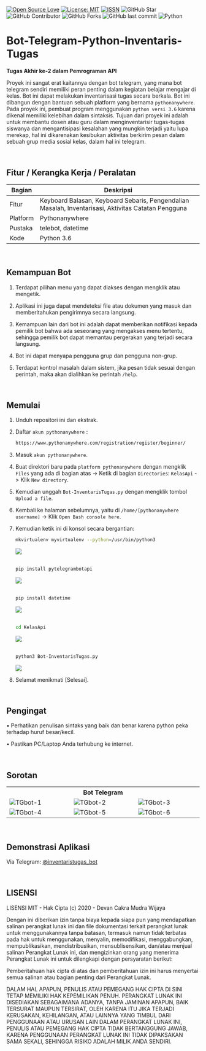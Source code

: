 [![Open Source Love](https://badges.frapsoft.com/os/v1/open-source.svg?style=flat)](https://github.com/ellerbrock/open-source-badges/)
[![License: MIT](https://img.shields.io/badge/License-MIT-blue.svg?logo=github&color=%23F7DF1E)](https://github.com/devancakra/Bot-Inventaris-Tugas-Berbasis-Python)
[![ISSN](https://img.shields.io/badge/ISSN-2686%E2%80%936099-blue.svg?logo=google-scholar&color=98FB98)](http://www.ejournal.upnjatim.ac.id/index.php/scan/article/view/2352)
![GitHub Star](https://img.shields.io/github/stars/devancakra/Bot-Inventaris-Tugas-Berbasis-Python.svg?color=FF69B4)
![GitHub Contributor](https://img.shields.io/github/contributors/devancakra/Bot-Inventaris-Tugas-Berbasis-Python.svg?color=FF8C00)
![GitHub Forks](https://img.shields.io/github/forks/devancakra/Bot-Inventaris-Tugas-Berbasis-Python.svg?color=00CED1)
![GitHub last commit](https://img.shields.io/github/last-commit/devancakra/Bot-Inventaris-Tugas-Berbasis-Python)
![Python](https://img.shields.io/badge/-Python-blue.svg?style=flat&logo=python&logoColor=white)

# Bot-Telegram-Python-Inventaris-Tugas
<strong>Tugas Akhir ke-2 dalam Pemrograman API</strong><br>

Proyek ini sangat erat kaitannya dengan bot telegram, yang mana bot telegram sendiri memiliki peran penting dalam kegiatan belajar mengajar di kelas. Bot ini dapat melakukan inventarisasi tugas secara berkala. Bot ini dibangun dengan bantuan sebuah platform yang bernama ``` pythonanywhere ```. Pada proyek ini, pembuat program menggunakan ``` python versi 3.6 ``` karena dikenal memiliki kelebihan dalam sintaksis. Tujuan dari proyek ini adalah untuk membantu dosen atau guru dalam menginventarisir tugas-tugas siswanya dan mengantisipasi kesalahan yang mungkin terjadi yaitu lupa merekap, hal ini dikarenakan kesibukan aktivitas berkirim pesan dalam sebuah grup media sosial kelas, dalam hal ini telegram.

<br>

## Fitur / Kerangka Kerja / Peralatan
| Bagian | Deskripsi |
| --- | --- |
| Fitur | Keyboard Balasan, Keyboard Sebaris, Pengendalian Masalah, Inventarisasi, Aktivitas Catatan Pengguna |
| Platform | Pythonanywhere |
| Pustaka | telebot, datetime |
| Kode | Python 3.6 |

<br>

## Kemampuan Bot
1. Terdapat pilihan menu yang dapat diakses dengan mengklik atau mengetik.
   
2. Aplikasi ini juga dapat mendeteksi file atau dokumen yang masuk dan memberitahukan pengirimnya secara langsung.
   
3. Kemampuan lain dari bot ini adalah dapat memberikan notifikasi kepada pemilik bot bahwa ada seseorang yang mengakses menu tertentu, sehingga pemilik bot dapat memantau pergerakan yang terjadi secara langsung.
   
4. Bot ini dapat menyapa pengguna grup dan pengguna non-grup.
   
5. Terdapat kontrol masalah dalam sistem, jika pesan tidak sesuai dengan perintah, maka akan dialihkan ke perintah ``` /help ```.

<br>

## Memulai
1. Unduh repositori ini dan ekstrak.
   
2. Daftar ``` akun pythonanywhere ``` :<br>

   ```bash
   https://www.pythonanywhere.com/registration/register/beginner/
   ```
3. Masuk ``` akun pythonanywhere ```.
   
4. Buat direktori baru pada ``` platform pythonanywhere ``` dengan mengklik ``` Files ``` yang ada di bagian atas -> Ketik di bagian ``` Directories ```: ``` KelasApi ``` -> Klik ``` New directory ```.

5. Kemudian unggah ``` Bot-InventarisTugas.py ``` dengan mengklik tombol ``` Upload a file ```.

6. Kembali ke halaman sebelumnya, yaitu di ``` /home/[pythonanywhere username] ``` -> Klik ``` Open Bash console here ```.
  
7. Kemudian ketik ini di konsol secara bergantian:

   ```bash
   mkvirtualenv myvirtualenv --python=/usr/bin/python3
   ```
   <img src="https://github.com/devancakra/Bot-Inventaris-Tugas-Berbasis-Python/assets/54527592/da359630-98c8-4742-a1d8-7a2f9beb282a">
   <br><br>

   ```bash
   pip install pytelegrambotapi
   ```
   <img src="https://github.com/devancakra/Bot-Inventaris-Tugas-Berbasis-Python/assets/54527592/c452c0b8-38f6-4ca0-987d-01e28ef0c3be">
   <br><br>

   ```bash
   pip install datetime
   ```
   <img src="https://github.com/devancakra/Bot-Inventaris-Tugas-Berbasis-Python/assets/54527592/e1ce9401-ac0d-4fff-8f93-8dbb89a893a9">
   <br><br>

   ```bash
   cd KelasApi
   ```
   <img src="https://github.com/devancakra/Bot-Inventaris-Tugas-Berbasis-Python/assets/54527592/ba30f775-d385-4433-b8c5-a74b2086fc60">
   <br><br>

   ```bash
   python3 Bot-InventarisTugas.py
   ```
   <img src="https://github.com/devancakra/Bot-Inventaris-Tugas-Berbasis-Python/assets/54527592/8391e6f8-de4b-4315-942a-4570385cc763">
   <br>

8. Selamat menikmati [Selesai].

<br>

## Pengingat
• Perhatikan penulisan sintaks yang baik dan benar karena python peka terhadap huruf besar/kecil.

• Pastikan PC/Laptop Anda terhubung ke internet.

<br>

## Sorotan
<table>
<tr>
<th colspan="4">Bot Telegram</th>
</tr>
<tr>
<td width="210"><img src="https://github.com/devancakra/Bot-Inventaris-Tugas-Berbasis-Python/assets/54527592/08217f59-1fc8-4721-a67c-4d604c4286e4" alt="TGbot-1"></td>
<td width="210"><img src="https://github.com/devancakra/Bot-Inventaris-Tugas-Berbasis-Python/assets/54527592/9d5e906a-63a8-4913-97a3-1b86aabb9d0c" alt="TGbot-2"></td>
<td width="210"><img src="https://github.com/devancakra/Bot-Inventaris-Tugas-Berbasis-Python/assets/54527592/9b684607-ca9f-4764-bf34-7ccd056fda0d" alt="TGbot-3"></td>
</tr>
<tr>
<td width="210"><img src="https://github.com/devancakra/Bot-Inventaris-Tugas-Berbasis-Python/assets/54527592/cde5ec27-79ed-412e-9b4b-33d3062bc50b" alt="TGbot-4"></td>
<td width="210"><img src="https://github.com/devancakra/Bot-Inventaris-Tugas-Berbasis-Python/assets/54527592/44b7d8f9-f3a2-42dc-a1b5-23ff54899062" alt="TGbot-5"></td>
<td width="210"><img src="https://github.com/devancakra/Bot-Inventaris-Tugas-Berbasis-Python/assets/54527592/ad0936cf-e162-42c0-a6d1-9a9ae192fbd4" alt="TGbot-6"></td>
</tr>
</table>

<br>

## Demonstrasi Aplikasi
Via Telegram: <a href="http://t.me/inventaristugas_bot">@inventaristugas_bot</a>

<br>

## LISENSI 
LISENSI MIT - Hak Cipta (c) 2020 - Devan Cakra Mudra Wijaya

Dengan ini diberikan izin tanpa biaya kepada siapa pun yang mendapatkan salinan perangkat lunak ini dan file dokumentasi terkait perangkat lunak untuk menggunakannya tanpa batasan, termasuk namun tidak terbatas pada hak untuk menggunakan, menyalin, memodifikasi, menggabungkan, mempublikasikan, mendistribusikan, mensublisensikan, dan/atau menjual salinan Perangkat Lunak ini, dan mengizinkan orang yang menerima Perangkat Lunak ini untuk dilengkapi dengan persyaratan berikut:

Pemberitahuan hak cipta di atas dan pemberitahuan izin ini harus menyertai semua salinan atau bagian penting dari Perangkat Lunak.

DALAM HAL APAPUN, PENULIS ATAU PEMEGANG HAK CIPTA DI SINI TETAP MEMILIKI HAK KEPEMILIKAN PENUH. PERANGKAT LUNAK INI DISEDIAKAN SEBAGAIMANA ADANYA, TANPA JAMINAN APAPUN, BAIK TERSURAT MAUPUN TERSIRAT, OLEH KARENA ITU JIKA TERJADI KERUSAKAN, KEHILANGAN, ATAU LAINNYA YANG TIMBUL DARI PENGGUNAAN ATAU URUSAN LAIN DALAM PERANGKAT LUNAK INI, PENULIS ATAU PEMEGANG HAK CIPTA TIDAK BERTANGGUNG JAWAB, KARENA PENGGUNAAN PERANGKAT LUNAK INI TIDAK DIPAKSAKAN SAMA SEKALI, SEHINGGA RISIKO ADALAH MILIK ANDA SENDIRI.
